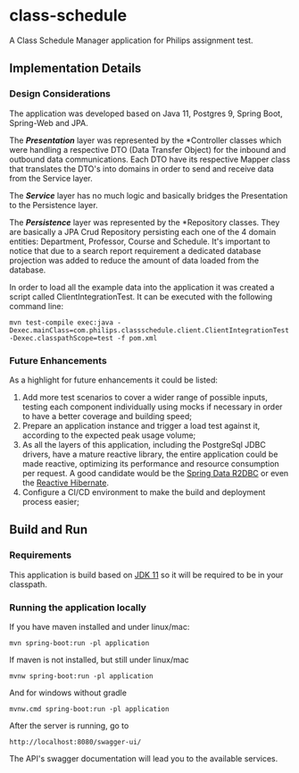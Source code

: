 # class-schedule

A Class Schedule Manager application for Philips assignment test.

## Implementation Details

### Design Considerations
The application was developed based on Java 11, Postgres 9, Spring Boot, Spring-Web and JPA.

The _**Presentation**_ layer was represented by the *Controller classes which were handling a respective DTO (Data Transfer Object) for the inbound and outbound data communications.
Each DTO have its respective Mapper class that translates the DTO's into domains in order to send and receive data from the Service layer.

The _**Service**_ layer has no much logic and basically bridges the Presentation to the Persistence layer.

The _**Persistence**_ layer was represented by the *Repository classes. 
They are basically a JPA Crud Repository persisting each one of the 4 domain entities: Department, Professor, Course and Schedule.
It's important to notice that due to a search report requirement a dedicated database projection was added to reduce the amount of data loaded from the database.   

In order to load all the example data into the application it was created a script called ClientIntegrationTest. 
It can be executed with the following command line:

    mvn test-compile exec:java -Dexec.mainClass=com.philips.classschedule.client.ClientIntegrationTest -Dexec.classpathScope=test -f pom.xml

### Future Enhancements
As a highlight for future enhancements it could be listed:
1. Add more test scenarios to cover a wider range of possible inputs, testing each component individually using mocks if necessary in order to have a better coverage and building speed;
2. Prepare an application instance and trigger a load test against it, according to the expected peak usage volume;
3. As all the layers of this application, including the PostgreSql JDBC drivers, have a mature reactive library, the entire application could be made reactive, optimizing its performance and resource consumption per request. A good candidate would be the [Spring Data R2DBC](https://spring.io/projects/spring-data-r2dbc) or even the [Reactive Hibernate](http://hibernate.org/reactive/).
4. Configure a CI/CD environment to make the build and deployment process easier;

## Build and Run

### Requirements

This application is build based on [JDK 11](https://www.oracle.com/br/java/technologies/javase-jdk11-downloads.html) so
it will be required to be in your classpath.

### Running the application locally

If you have maven installed and under linux/mac:

    mvn spring-boot:run -pl application

If maven is not installed, but still under linux/mac

    mvnw spring-boot:run -pl application

And for windows without gradle

    mvnw.cmd spring-boot:run -pl application

After the server is running, go to

```
http://localhost:8080/swagger-ui/
```
The API's swagger documentation will lead you to the available services.
